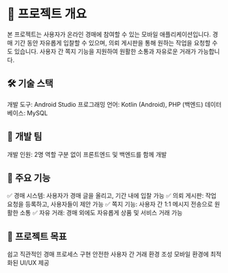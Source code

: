 # 📌 프로젝트 개요 #
본 프로젝트는 사용자가 온라인 경매에 참여할 수 있는 모바일 애플리케이션입니다.
경매 기간 동안 자유롭게 입찰할 수 있으며, 의뢰 게시판을 통해 원하는 작업을 요청할 수도 있습니다.
사용자 간 쪽지 기능을 지원하여 원활한 소통과 자유로운 거래가 가능합니다.




## 🛠 기술 스택 ##
개발 도구: Android Studio
프로그래밍 언어: Kotlin (Android), PHP (백엔드)
데이터베이스: MySQL




## 👥 개발 팀 ##
개발 인원: 2명
역할 구분 없이 프론트엔드 및 백엔드를 함께 개발




## 📱 주요 기능 ##
✅ 경매 시스템: 사용자가 경매 글을 올리고, 기간 내에 입찰 가능
✅ 의뢰 게시판: 작업 요청을 등록하고, 사용자들이 제안 가능
✅ 쪽지 기능: 사용자 간 1:1 메시지 전송으로 원활한 소통
✅ 자유 거래: 경매 외에도 자유롭게 상품 및 서비스 거래 가능




## 📌 프로젝트 목표 ##
쉽고 직관적인 경매 프로세스 구현
안전한 사용자 간 거래 환경 조성
모바일 환경에 최적화된 UI/UX 제공
